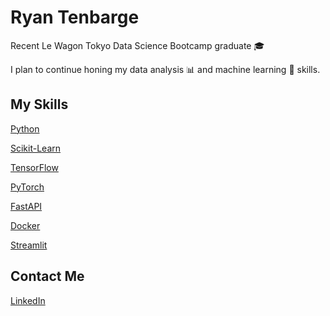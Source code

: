 # Ryan Tenbarge
Recent Le Wagon Tokyo Data Science Bootcamp graduate 🎓     

I plan to continue honing my data analysis 📊 and machine learning 🤖 skills.

## My Skills
[Python](https://www.python.org/)

[Scikit-Learn](https://scikit-learn.org/stable/)

[TensorFlow](https://www.tensorflow.org/)

[PyTorch](https://pytorch.org/)

[FastAPI](https://fastapi.tiangolo.com/)

[Docker](https://www.docker.com/)

[Streamlit](https://streamlit.io/)

## Contact Me
[LinkedIn](https://www.linkedin.com/in/ryan-tenbarge-073ab4272/)
